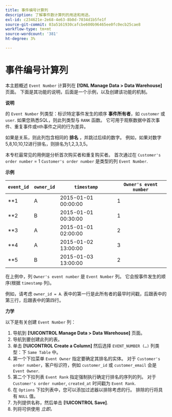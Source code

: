```yaml
---
title: 事件编号计算列
description: 了解事件数计算列的用途和用途。
exl-id: c234621e-2e68-4e63-8b0d-7034d1b5fe1f
source-git-commit: 03a5161930cafcbe600b96465ee0fc0ecb25cae8
workflow-type: tm+mt
source-wordcount: '381'
ht-degree: 3%

---
```


# 事件编号计算列

本主题概述 `Event Number` 计算列在 **[!DNL Manage Data > Data Warehouse]** 页面。 下面是其功能的说明，后面是一个示例，以及创建该功能的机制。

**说明**

的 `Event Number` 列类型：标识特定事件发生的顺序 **事件所有者**，如 `customer` 或 `user`. 如果您熟悉SQL，则此列类型与 `RANK` 函数。 它可用于观察数据中首次事件、重复事件或nth事件之间的行为差异。

如果是关系，则此列包含相同的 **排名** ，并跳过后续的数字。 例如，如果对数字5,8,10,10,12进行排名，则排名为1,2,3,3,5。

本专栏最常见的用例是分析首次购买者和重复购买者。 首次通过在 `Customer's order number` = 1 `Customer's order number` 是类型的列 `Event Number`.

**示例**

| **`event_id`** | **`owner_id`** | **`timestamp`** | **`Owner's event number`** |
|--- |--- |--- |--- |
| **1 | A | 2015-01-01 00:00:00 | 1 |
| **2 | B | 2015-01-01 00:30:00 | 1 |
| **3 | A | 2015-01-01 02:00:00 | 2 |
| **4 | A | 2015-01-02 13:00:00 | 3 |
| **5 | B | 2015-01-03 13:00:00 | 2 |

在上例中，列 `Owner's event number` 是 `Event Number` 列。 它会按事件发生的顺序(根据 `timestamp` 列)。

例如，请考虑 `owner_id = A`. 表中的第一行是此所有者的最早时间戳，后跟表中的第三行，后跟表中的第四行。

**力学**

以下是有关创建 `Event Number` 列：

1. 导航到 **[!UICONTROL Manage Data > Data Warehouse]** 页面。
1. 导航到要创建此列的表。
1. 单击 **[!UICONTROL Create a Column]** 然后选择 `EVENT_NUMBER (…)` 列类型：下 `Same Table` 中。
1. 第一个下拉菜单 `Event Owner` 指定要确定其排名的实体。 对于 `Customer's order number`，客户标识符，例如 `customer_id` 或 `customer_email` 会是 `Event Owner`.
1. 第二个下拉列表 `Event Rank` 指定强制执行确定行排名的序列的列。 对于 `Customer's order number`, `created_at` 时间戳为 `Event Rank`.
1. 在 `Options` 下拉列表中，您可以添加过滤器以排除考虑的行。 排除的行将具有 `NULL` 值。
1. 为列提供名称，然后单击 **[!UICONTROL Save]**.
1. 列将可供使用 _立即。_
